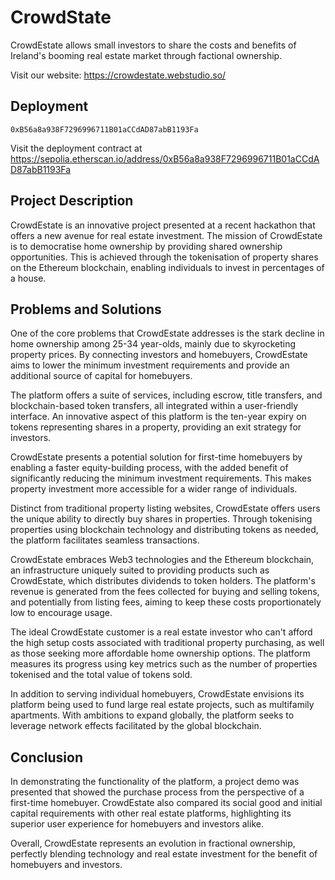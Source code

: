 # CrowdState

CrowdEstate allows small investors to share the costs and benefits of Ireland's booming real estate market through factional ownership.

Visit our website: <https://crowdestate.webstudio.so/>

## Deployment

`0xB56a8a938F7296996711B01aCCdAD87abB1193Fa`

Visit the deployment contract at <https://sepolia.etherscan.io/address/0xB56a8a938F7296996711B01aCCdAD87abB1193Fa>

## Project Description

CrowdEstate is an innovative project presented at a recent hackathon that offers a new avenue for real estate investment. The mission of CrowdEstate is to democratise home ownership by providing shared ownership opportunities. This is achieved through the tokenisation of property shares on the Ethereum blockchain, enabling individuals to invest in percentages of a house.

## Problems and Solutions

One of the core problems that CrowdEstate addresses is the stark decline in home ownership among 25-34 year-olds, mainly due to skyrocketing property prices. By connecting investors and homebuyers, CrowdEstate aims to lower the minimum investment requirements and provide an additional source of capital for homebuyers.

The platform offers a suite of services, including escrow, title transfers, and blockchain-based token transfers, all integrated within a user-friendly interface. An innovative aspect of this platform is the ten-year expiry on tokens representing shares in a property, providing an exit strategy for investors.

CrowdEstate presents a potential solution for first-time homebuyers by enabling a faster equity-building process, with the added benefit of significantly reducing the minimum investment requirements. This makes property investment more accessible for a wider range of individuals.

Distinct from traditional property listing websites, CrowdEstate offers users the unique ability to directly buy shares in properties. Through tokenising properties using blockchain technology and distributing tokens as needed, the platform facilitates seamless transactions.

CrowdEstate embraces Web3 technologies and the Ethereum blockchain, an infrastructure uniquely suited to providing products such as CrowdEstate, which distributes dividends to token holders. The platform's revenue is generated from the fees collected for buying and selling tokens, and potentially from listing fees, aiming to keep these costs proportionately low to encourage usage.

The ideal CrowdEstate customer is a real estate investor who can't afford the high setup costs associated with traditional property purchasing, as well as those seeking more affordable home ownership options. The platform measures its progress using key metrics such as the number of properties tokenised and the total value of tokens sold.

In addition to serving individual homebuyers, CrowdEstate envisions its platform being used to fund large real estate projects, such as multifamily apartments. With ambitions to expand globally, the platform seeks to leverage network effects facilitated by the global blockchain.

## Conclusion

In demonstrating the functionality of the platform, a project demo was presented that showed the purchase process from the perspective of a first-time homebuyer. CrowdEstate also compared its social good and initial capital requirements with other real estate platforms, highlighting its superior user experience for homebuyers and investors alike.

Overall, CrowdEstate represents an evolution in fractional ownership, perfectly blending technology and real estate investment for the benefit of homebuyers and investors.

